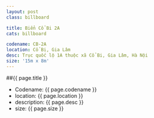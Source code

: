 ```yaml
---
layout: post
class: billboard

title: Biển Cổ Bi 2A
cats: billboard

codename: CB-2A
location: Cổ Bi, Gia Lâm
desc: Trục quốc lộ 1A thuộc xã Cổ Bi, Gia Lâm, Hà Nội
size: '15m x 8m'
---
```


##{{ page.title }}
- Codename: {{ page.codename }}
- location: {{ page.location }}
- description: {{ page.desc }}
- size: {{ page.size }}